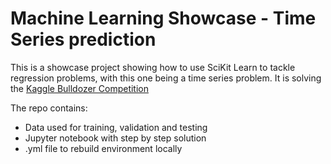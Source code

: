 # Machine Learning Showcase - Time Series prediction
This is a showcase project showing how to use SciKit Learn to tackle regression problems, with this one being a time series problem.
It is solving the [Kaggle Bulldozer Competition](https://www.kaggle.com/c/bluebook-for-bulldozers)

The repo contains:
* Data used for training, validation and testing
* Jupyter notebook with step by step solution
* .yml file to rebuild environment locally

